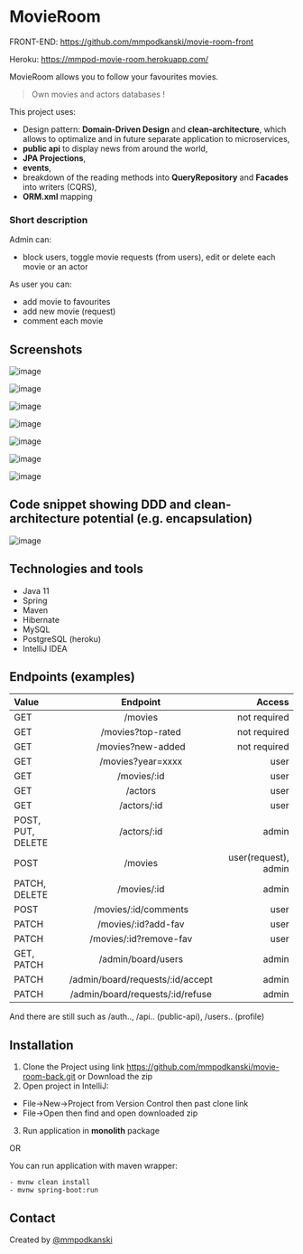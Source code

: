 # MovieRoom
FRONT-END: https://github.com/mmpodkanski/movie-room-front

Heroku: https://mmpod-movie-room.herokuapp.com/

MovieRoom allows you to follow your favourites movies.

> Own movies and actors databases !

This project uses:
- Design pattern: **Domain-Driven Design** and **clean-architecture**, which allows to optimalize and in future separate application to microservices,
- **public api** to display news from around the world,
- **JPA Projections**,
- **events**,
- breakdown of the reading methods into **QueryRepository** and **Facades** into writers (CQRS),
- **ORM.xml** mapping


### Short description

Admin can:
  - block users, toggle movie requests (from users), edit or delete each movie or an actor

As user you can:
  - add movie to favourites
  - add new movie (request)
  - comment each movie


## Screenshots

![image](https://user-images.githubusercontent.com/75319903/119206014-3f9e4900-ba9a-11eb-875f-bf3710a0e4a2.png)

![image](https://user-images.githubusercontent.com/75319903/119206029-4c22a180-ba9a-11eb-959d-b2969d197840.png)

![image](https://user-images.githubusercontent.com/75319903/119206049-5c3a8100-ba9a-11eb-8148-177714bf9906.png)

![image](https://user-images.githubusercontent.com/75319903/119206078-6bb9ca00-ba9a-11eb-8d62-2fbc9dbf80f3.png)

![image](https://user-images.githubusercontent.com/75319903/119206087-74aa9b80-ba9a-11eb-819c-17be6852e3a0.png)

![image](https://user-images.githubusercontent.com/75319903/119205961-1ed5f380-ba9a-11eb-89ed-94f77c7e22b1.png)

![image](https://user-images.githubusercontent.com/75319903/119206094-7d02d680-ba9a-11eb-8086-021f8a0bd974.png)


## Code snippet showing DDD and clean-architecture potential (e.g. encapsulation)

![image](https://user-images.githubusercontent.com/75319903/116762840-06833380-aa1c-11eb-848e-3f3ea453978c.png)


## Technologies and tools
* Java 11
* Spring
* Maven
* Hibernate
* MySQL
* PostgreSQL (heroku)
* IntelliJ IDEA

## Endpoints (examples)
| Value | Endpoint | Access |
| :---         |     :---:      |          ---: |
| GET   | /movies    | not required  |
| GET   | /movies?top-rated    | not required  |
| GET   | /movies?new-added   | not required  |
| GET   | /movies?year=xxxx    | user  |
| GET   | /movies/:id    | user  |
| GET   | /actors    | user  |
| GET   | /actors/:id    | user  |
| POST, PUT, DELETE   | /actors/:id    | admin  |
| POST   | /movies    | user(request), admin |
| PATCH, DELETE   | /movies/:id    | admin  |
| POST | /movies/:id/comments    | user |
| PATCH   | /movies/:id?add-fav    | user  |
| PATCH   | /movies/:id?remove-fav    | user  |
| GET, PATCH   | /admin/board/users   | admin  |
| PATCH   | /admin/board/requests/:id/accept  | admin  |
| PATCH   | /admin/board/requests/:id/refuse  | admin  |

And there are still such as /auth.., /api.. (public-api), /users.. (profile)


## Installation

1. Clone the Project using link https://github.com/mmpodkanski/movie-room-back.git or Download the zip
2. Open project in IntelliJ:
- File->New->Project from Version Control then past clone link
- File->Open then find and open downloaded zip
3. Run application in **monolith** package

OR

You can run application with maven wrapper:
```
- mvnw clean install
- mvnw spring-boot:run
```

## Contact
Created by [@mmpodkanski](https://github.com/mmpodkanski/)
